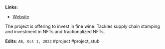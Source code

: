 **Links**:
* [Website](https://wiv.io/wivx-token/)

The project is offering to invest in fine wine. Tackles supply chain stamping and investment in NFTs and fractionalized NFTs.

**Edits**: `AB, Oct 1, 2022`
#project #project_stub